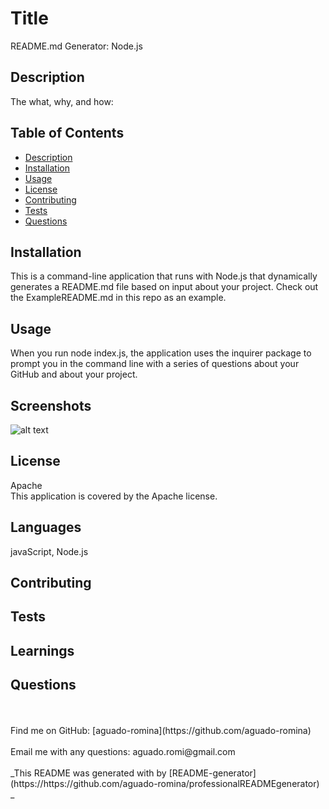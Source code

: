 
# Title
README.md Generator: Node.js
  

## Description
The what, why, and how:
## Table of Contents
- [Description](#description) 
- [Installation](#installation)
- [Usage](#usage)
- [License](#license)
- [Contributing](#contributing)
- [Tests](#tests)
- [Questions](#questions)
## Installation
This is a command-line application that runs with Node.js that dynamically generates a README.md file based on input about your project. Check out the ExampleREADME.md in this repo as an example.
## Usage
When you run node index.js, the application uses the inquirer package to prompt you in the command line with a series of questions about your GitHub and about your project.

## Screenshots
![alt text]()

## License
Apache
<br />
This application is covered by the Apache license. 
## Languages
javaScript, Node.js
## Contributing

## Tests

## Learnings

## Questions
<br />
<br />
Find me on GitHub: [aguado-romina](https://github.com/aguado-romina)<br />
<br />
Email me with any questions: aguado.romi@gmail.com<br /><br />
_This README was generated with by [README-generator](https://https://github.com/aguado-romina/professionalREADMEgenerator) _
    